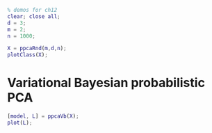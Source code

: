 ```matlab
% demos for ch12
clear; close all;
d = 3;
m = 2;
n = 1000;

X = ppcaRnd(m,d,n);
plotClass(X);
```
# Variational Bayesian probabilistic PCA
```matlab
[model, L] = ppcaVb(X);
plot(L);
```
